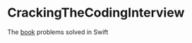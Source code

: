 # CrackingTheCodingInterview

The [book](https://www.amazon.com/dp/0984782850?tag=care02-20&linkCode=osi&th=1&psc=1) problems solved in Swift

